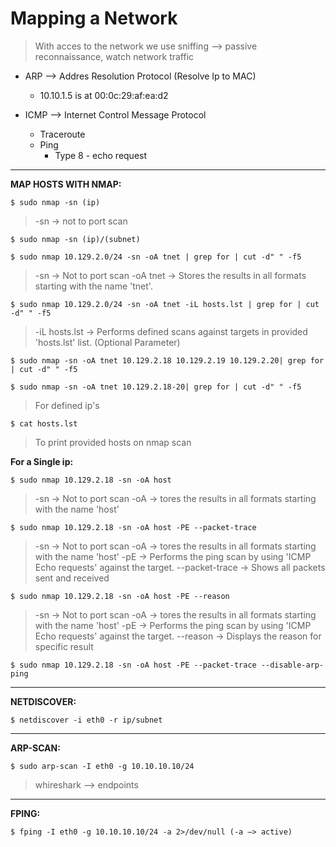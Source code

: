 # Mapping a Network

> With acces to the network we use sniffing —> passive reconnaissance, watch network traffic

- ARP —> Addres Resolution Protocol (Resolve Ip to MAC)
    - 10.10.1.5 is at 00:0c:29:af:ea:d2

- ICMP —> Internet Control Message Protocol
    - Traceroute
    - Ping
        - Type 8 - echo request


--------------------------------------------------------------------


**MAP HOSTS WITH NMAP:**
```shell-session
$ sudo nmap -sn (ip)
```
> -sn -> not to port scan

```shell-session
$ sudo nmap -sn (ip)/(subnet)
```

```shell-session
$ sudo nmap 10.129.2.0/24 -sn -oA tnet | grep for | cut -d" " -f5
```
> -sn -> Not to port scan
>-oA tnet -> Stores the results in all formats starting with the name 'tnet'.

```shell-session
$ sudo nmap 10.129.2.0/24 -sn -oA tnet -iL hosts.lst | grep for | cut -d" " -f5
```
>-iL hosts.lst -> Performs defined scans against targets in provided 'hosts.lst' list. (Optional Parameter)

```shell-session
$ sudo nmap -sn -oA tnet 10.129.2.18 10.129.2.19 10.129.2.20| grep for | cut -d" " -f5

$ sudo nmap -sn -oA tnet 10.129.2.18-20| grep for | cut -d" " -f5
```
> For defined ip's
 
```shell-session
$ cat hosts.lst
```
> To print provided hosts on nmap scan



**For a Single ip:**

```shell-session
$ sudo nmap 10.129.2.18 -sn -oA host 
```
> -sn -> Not to port scan
> -oA -> tores the results in all formats starting with the name 'host'

```shell-session
$ sudo nmap 10.129.2.18 -sn -oA host -PE --packet-trace 
```
> -sn -> Not to port scan
> -oA -> tores the results in all formats starting with the name 'host'
> -pE  -> Performs the ping scan by using 'ICMP Echo requests' against the target.
> --packet-trace -> Shows all packets sent and received

```shell-session
$ sudo nmap 10.129.2.18 -sn -oA host -PE --reason 
```
> -sn -> Not to port scan
> -oA -> tores the results in all formats starting with the name 'host'
> -pE  -> Performs the ping scan by using 'ICMP Echo requests' against the target.
> --reason -> Displays the reason for specific result

```shell-session
$ sudo nmap 10.129.2.18 -sn -oA host -PE --packet-trace --disable-arp-ping 
```


--------------------------------------------------------------------


**NETDISCOVER:**
```shell-session
$ netdiscover -i eth0 -r ip/subnet
```


--------------------------------------------------------------------


**ARP-SCAN:**
```shell-session
$ sudo arp-scan -I eth0 -g 10.10.10.10/24
```
> whireshark —> endpoints


--------------------------------------------------------------------


**FPING:**
```shell-session
$ fping -I eth0 -g 10.10.10.10/24 -a 2>/dev/null (-a —> active)
```